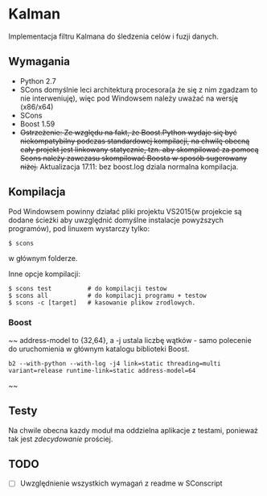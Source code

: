 # Kalman

Implementacja filtru Kalmana do śledzenia celów i fuzji danych.

## Wymagania

- Python 2.7
 - SCons domyślnie leci architekturą procesora(a że się z nim zgadzam to nie interweniuję), więc pod Windowsem należy uważać na wersję (x86/x64)
- SCons
- Boost 1.59
 - ~~Ostrzeżenie: Ze względu na fakt, że Boost.Python wydaje się być niekompatybilny podczas standardowej kompilacji, na chwilę obecną cały projekt jest linkowany statycznie, tzn. aby skompilować za pomocą Scons należy zawczasu skompilować Boosta w sposób sugerowany niżej.~~ Aktualizacja 17.11: bez boost.log dziala normalna kompilacja. 

 
  
## Kompilacja

Pod Windowsem powinny działać pliki projektu VS2015(w projekcie są dodane ścieżki aby uwzględnić domyślne instalacje powyższych programów), pod linuxem wystarczy tylko:
```
$ scons
```
w głównym folderze.

Inne opcje kompilacji:
```
$ scons test          # do kompilacji testow
$ scons all           # do kompilacji programu + testow
$ scons -c [target]   # kasowanie plikow zrodlowych.
```

### Boost
~~
address-model to {32,64}, a -j ustala liczbę wątków - samo polecenie do uruchomienia w głównym katalogu biblioteki Boost.
 ```
 b2 --with-python --with-log -j4 link=static threading=multi variant=release runtime-link=static address-model=64 
 ``` 
~~
## Testy
Na chwile obecna kazdy moduł ma oddzielna aplikacje z testami, ponieważ tak jest _zdecydowanie_ prościej.


## TODO
- [ ] Uwzględnienie wszystkich wymagań z readme w SConscript
